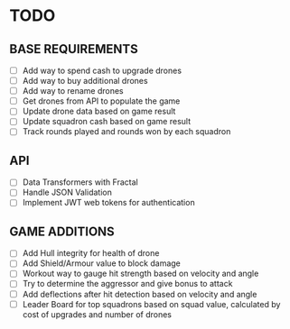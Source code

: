 # TODO

## BASE REQUIREMENTS

-[ ] Add way to spend cash to upgrade drones
-[ ] Add way to buy additional drones
-[ ] Add way to rename drones
-[ ] Get drones from API to populate the game
-[ ] Update drone data based on game result
-[ ] Update squadron cash based on game result
-[ ] Track rounds played and rounds won by each squadron

## API

-[ ] Data Transformers with Fractal
-[ ] Handle JSON Validation
-[ ] Implement JWT web tokens for authentication

## GAME ADDITIONS

-[ ] Add Hull integrity for health of drone
-[ ] Add Shield/Armour value to block damage
-[ ] Workout way to gauge hit strength based on velocity and angle
-[ ] Try to determine the aggressor and give bonus to attack
-[ ] Add deflections after hit detection based on velocity and angle
-[ ] Leader Board for top squadrons based on squad value, calculated by cost of upgrades and number of drones